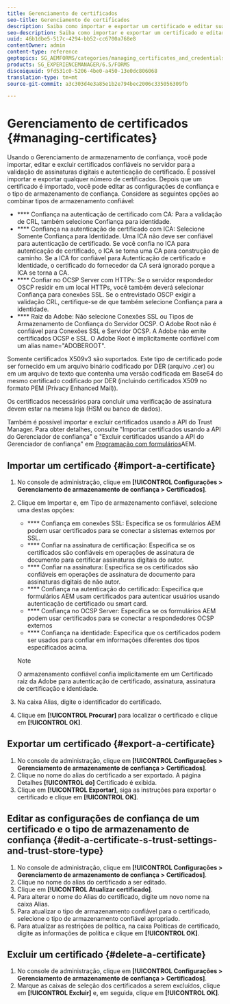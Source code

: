```yaml
---
title: Gerenciamento de certificados
seo-title: Gerenciamento de certificados
description: Saiba como importar e exportar um certificado e editar suas configurações de confiança.
seo-description: Saiba como importar e exportar um certificado e editar suas configurações de confiança.
uuid: 46b1dbe5-517c-4294-bb52-cc6700a768e8
contentOwner: admin
content-type: reference
geptopics: SG_AEMFORMS/categories/managing_certificates_and_credentials
products: SG_EXPERIENCEMANAGER/6.5/FORMS
discoiquuid: 9fd531c0-5206-4be0-a450-13e0dc806068
translation-type: tm+mt
source-git-commit: a3c303d4e3a85e1b2e794bec2006c335056309fb

---
```



# Gerenciamento de certificados {#managing-certificates}

Usando o Gerenciamento de armazenamento de confiança, você pode importar, editar e excluir certificados confiáveis no servidor para a validação de assinaturas digitais e autenticação de certificado. É possível importar e exportar qualquer número de certificados. Depois que um certificado é importado, você pode editar as configurações de confiança e o tipo de armazenamento de confiança. Considere as seguintes opções ao combinar tipos de armazenamento confiável:

* **** Confiança na autenticação de certificado com CA: Para a validação de CRL, também selecione Confiança para identidade.
* **** Confiança na autenticação de certificado com ICA: Selecione Somente Confiança para Identidade. Uma ICA não deve ser confiável para autenticação de certificado. Se você confia no ICA para autenticação de certificado, o ICA se torna uma CA para construção de caminho. Se a ICA for confiável para Autenticação de certificado e Identidade, o certificado do fornecedor da CA será ignorado porque a ICA se torna a CA.
* **** Confiar no OCSP Server com HTTPs: Se o servidor respondedor OSCP residir em um local HTTPs, você também deverá selecionar Confiança para conexões SSL. Se o entrevistado OSCP exigir a validação CRL, certifique-se de que também selecione Confiança para a identidade.
* **** Raiz da Adobe: Não selecione Conexões SSL ou Tipos de Armazenamento de Confiança do Servidor OCSP. O Adobe Root não é confiável para Conexões SSL e Servidor OCSP. A Adobe não emite certificados OCSP e SSL. O Adobe Root é implicitamente confiável com um alias name=&quot;ADOBEROOT&quot;.

Somente certificados X509v3 são suportados. Este tipo de certificado pode ser fornecido em um arquivo binário codificado por DER (arquivo .cer) ou em um arquivo de texto que contenha uma versão codificada em Base64 do mesmo certificado codificado por DER (incluindo certificados X509 no formato PEM (Privacy Enhanced Mail)).

Os certificados necessários para concluir uma verificação de assinatura devem estar na mesma loja (HSM ou banco de dados).

Também é possível importar e excluir certificados usando a API do Trust Manager. Para obter detalhes, consulte &quot;Importar certificados usando a API do Gerenciador de confiança&quot; e &quot;Excluir certificados usando a API do Gerenciador de confiança&quot; em [Programação com formulários](https://www.adobe.com/go/learn_aemforms_programming_63)AEM.

## Importar um certificado {#import-a-certificate}

1. No console de administração, clique em **[!UICONTROL Configurações > Gerenciamento de armazenamento de confiança > Certificados]**.
1. Clique em Importar e, em Tipo de armazenamento confiável, selecione uma destas opções:

   * **** Confiança em conexões SSL: Especifica se os formulários AEM podem usar certificados para se conectar a sistemas externos por SSL.
   * **** Confiar na assinatura de certificação: Especifica se os certificados são confiáveis em operações de assinatura de documento para certificar assinaturas digitais do autor.
   * **** Confiar na assinatura: Especifica se os certificados são confiáveis em operações de assinatura de documento para assinaturas digitais de não autor.
   * **** Confiança na autenticação do certificado: Especifica que formulários AEM usam certificados para autenticar usuários usando autenticação de certificado ou smart card.
   * **** Confiança no OCSP Server: Especifica se os formulários AEM podem usar certificados para se conectar a respondedores OCSP externos
   * **** Confiança na identidade: Especifica que os certificados podem ser usados para confiar em informações diferentes dos tipos especificados acima.
   >[!NOTE]
   >
   >O armazenamento confiável confia implicitamente em um Certificado raiz da Adobe para autenticação de certificado, assinatura, assinatura de certificação e identidade.

1. Na caixa Alias, digite o identificador do certificado.
1. Clique em **[!UICONTROL Procurar]** para localizar o certificado e clique em **[!UICONTROL OK]**.

## Exportar um certificado {#export-a-certificate}

1. No console de administração, clique em **[!UICONTROL Configurações > Gerenciamento de armazenamento de confiança > Certificados]**.
1. Clique no nome do alias do certificado a ser exportado. A página Detalhes **[!UICONTROL do]** Certificado é exibida.
1. Clique em **[!UICONTROL Exportar]**, siga as instruções para exportar o certificado e clique em **[!UICONTROL OK]**.

## Editar as configurações de confiança de um certificado e o tipo de armazenamento de confiança {#edit-a-certificate-s-trust-settings-and-trust-store-type}

1. No console de administração, clique em **[!UICONTROL Configurações > Gerenciamento de armazenamento de confiança > Certificados]**.
1. Clique no nome do alias do certificado a ser editado.
1. Clique em **[!UICONTROL Atualizar certificado]**.
1. Para alterar o nome do Alias do certificado, digite um novo nome na caixa Alias.
1. Para atualizar o tipo de armazenamento confiável para o certificado, selecione o tipo de armazenamento confiável apropriado.
1. Para atualizar as restrições de política, na caixa Políticas de certificado, digite as informações de política e clique em **[!UICONTROL OK]**.

## Excluir um certificado {#delete-a-certificate}

1. No console de administração, clique em **[!UICONTROL Configurações > Gerenciamento de armazenamento de confiança > Certificados]**.
1. Marque as caixas de seleção dos certificados a serem excluídos, clique em **[!UICONTROL Excluir]** e, em seguida, clique em **[!UICONTROL OK]**.

